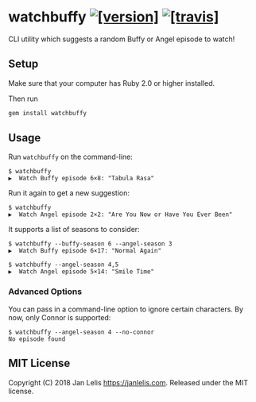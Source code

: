 # watchbuffy [![[version]](https://badge.fury.io/rb/watchbuffy.svg)](https://badge.fury.io/rb/watchbuffy)  [![[travis]](https://travis-ci.org/janlelis/watchbuffy.svg)](https://travis-ci.org/janlelis/watchbuffy)

CLI utility which suggests a random Buffy or Angel episode to watch!

## Setup

Make sure that your computer has Ruby 2.0 or higher installed.

Then run

```ruby
gem install watchbuffy
```

## Usage

Run `watchbuffy` on the command-line:

```
$ watchbuffy
▶️  Watch Buffy episode 6×8: "Tabula Rasa"
```

Run it again to get a new suggestion:

```
$ watchbuffy
▶️  Watch Angel episode 2×2: "Are You Now or Have You Ever Been"
```

It supports a list of seasons to consider:

```
$ watchbuffy --buffy-season 6 --angel-season 3
▶️  Watch Buffy episode 6×17: "Normal Again"
```

```
$ watchbuffy --angel-season 4,5
▶️  Watch Angel episode 5×14: "Smile Time"
```

### Advanced Options

You can pass in a command-line option to ignore certain characters. By now, only Connor is supported:

```
$ watchbuffy --angel-season 4 --no-connor
No episode found
```

## MIT License

Copyright (C) 2018 Jan Lelis <https://janlelis.com>. Released under the MIT license.
